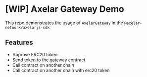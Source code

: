 # [WIP] Axelar Gateway Demo

This repo demonstrates the usage of `AxelarGateway` in the `@axelar-network/axelarjs-sdk`

## Features

- Approve ERC20 token
- Send token to the gateway contract
- Call contract on another chain
- Call contract on another chain with erc20 token

